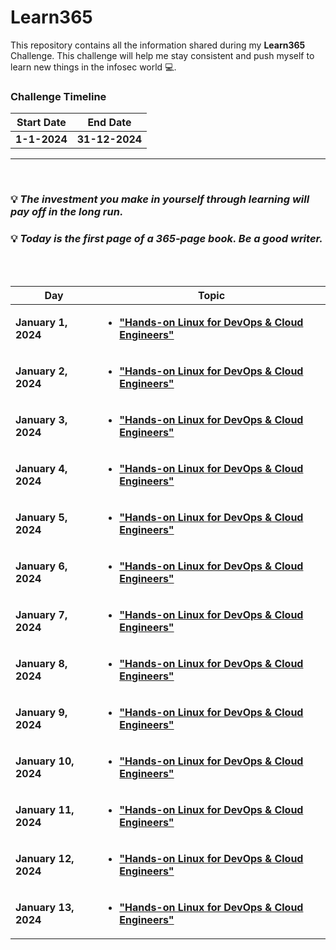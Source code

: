 # Learn365
This repository contains all the information shared during my <b>Learn365</b> Challenge. This challenge will help me stay consistent and push myself to learn new things in the infosec world :computer:.

### Challenge Timeline
**Start Date** | **End Date**
---            | ---
**1-1-2024**   |  **31-12-2024**

<hr>
<br>

### :bulb: *The investment you make in yourself through learning will pay off in the long run.*
### :bulb: *Today is the first page of a 365-page book. Be a good writer.*
<br>

<!-- Days start -->

<br>

Day | Topic
--- | ---
**January 1, 2024** | [**<ul><li> "Hands-on Linux for DevOps & Cloud Engineers" </li></ul>**](/Days/January-1-2024.md)
**January 2, 2024** | [**<ul><li> "Hands-on Linux for DevOps & Cloud Engineers" </li></ul>**](/Days/January-2-2024.md)
**January 3, 2024** | [**<ul><li> "Hands-on Linux for DevOps & Cloud Engineers" </li></ul>**](/Days/January-3-2024.md)
**January 4, 2024** | [**<ul><li> "Hands-on Linux for DevOps & Cloud Engineers" </li></ul>**](/Days/January-4-2024.md)
**January 5, 2024** | [**<ul><li> "Hands-on Linux for DevOps & Cloud Engineers" </li></ul>**](/Days/January-5-2024.md)
**January 6, 2024** | [**<ul><li> "Hands-on Linux for DevOps & Cloud Engineers" </li></ul>**](/Days/January-6-2024.md)
**January 7, 2024** | [**<ul><li> "Hands-on Linux for DevOps & Cloud Engineers" </li></ul>**](/Days/January-7-2024.md)
**January 8, 2024** | [**<ul><li> "Hands-on Linux for DevOps & Cloud Engineers" </li></ul>**](/Days/January-8-2024.md)
**January 9, 2024** | [**<ul><li> "Hands-on Linux for DevOps & Cloud Engineers" </li></ul>**](/Days/January-9-2024.md)
**January 10, 2024** | [**<ul><li> "Hands-on Linux for DevOps & Cloud Engineers" </li></ul>**](/Days/January-10-2024.md)
**January 11, 2024** | [**<ul><li> "Hands-on Linux for DevOps & Cloud Engineers" </li></ul>**](/Days/January-11-2024.md)
**January 12, 2024** | [**<ul><li> "Hands-on Linux for DevOps & Cloud Engineers" </li></ul>**](/Days/January-12-2024.md)
**January 13, 2024** | [**<ul><li> "Hands-on Linux for DevOps & Cloud Engineers" </li></ul>**](/Days/January-13-2024.md)
